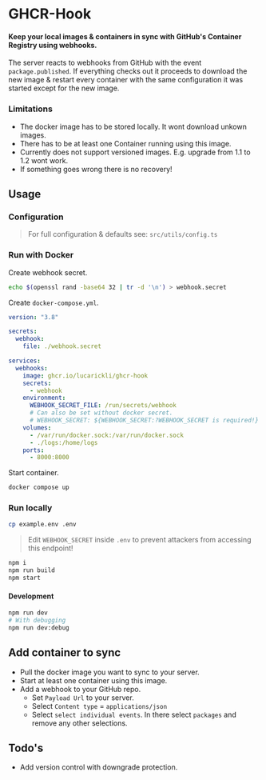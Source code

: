 # GHCR-Hook

#### Keep your local images & containers in sync with GitHub's Container Registry using webhooks.

The server reacts to webhooks from GitHub with the event `package.published`. If everything checks out it proceeds to download the new image & restart every container with the same configuration it was started except for the new image.

### Limitations

- The docker image has to be stored locally. It wont download unkown images.
- There has to be at least one Container running using this image.
- Currently does not support versioned images. E.g. upgrade from 1.1 to 1.2 wont work.
- If something goes wrong there is no recovery!

## Usage

### Configuration

> For full configuration & defaults see: `src/utils/config.ts`

### Run with Docker

Create webhook secret.

```bash
echo $(openssl rand -base64 32 | tr -d '\n') > webhook.secret
```

Create `docker-compose.yml`.

```yml
version: "3.8"

secrets:
  webhook:
    file: ./webhook.secret

services:
  webhooks:
    image: ghcr.io/lucarickli/ghcr-hook
    secrets:
      - webhook
    environment:
      WEBHOOK_SECRET_FILE: /run/secrets/webhook
      # Can also be set without docker secret.
      # WEBHOOK_SECRET: ${WEBHOOK_SECRET:?WEBHOOK_SECRET is required!}
    volumes:
      - /var/run/docker.sock:/var/run/docker.sock
      - ./logs:/home/logs
    ports:
      - 8000:8000
```

Start container.

```bash
docker compose up
```

### Run locally

```bash
cp example.env .env
```

> Edit `WEBHOOK_SECRET` inside `.env` to prevent attackers from accessing this endpoint!

```bash
npm i
npm run build
npm start
```

#### Development

```bash
npm run dev
# With debugging
npm run dev:debug
```

## Add container to sync

- Pull the docker image you want to sync to your server.
- Start at least one container using this image.
- Add a webhook to your GitHub repo.
  - Set `Payload Url` to your server.
  - Select `Content type` = `applications/json`
  - Select `select individual events`. In there select `packages` and remove any other selections.

## Todo's

- Add version control with downgrade protection.
